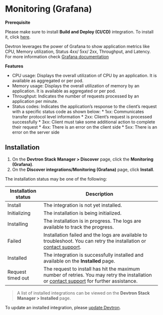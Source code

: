 # Monitoring (Grafana)

**Prerequisite**

Please make sure to install **Build and Deploy (CI/CD)** integration. To install it, click [here](https://docs.devtron.ai/usage/integrations/build-and-deploy-ci-cd).
 
Devtron leverages the power of Grafana to show application metrics like CPU, Memory utilization, Status 4xx/ 5xx/ 2xx, Throughput, and Latency. For more information check [Grafana documentation](https://grafana.com/docs/grafana/latest/)
 
**Features**

* CPU usage: Displays the overall utilization of CPU by an application. It is available as aggregated or per pod.
* Memory usage: Displays the overall utilization of memory by an application. It is available as aggregated or per pod.
* Throughput: Indicates the number of requests processed by an application per minute.
* Status codes: Indicates the application’s response to the client’s request with a specific status code as shown below:
       * 1xx: Communicates transfer protocol level information
       * 2xx: Client’s request is processed successfully
       * 3xx: Client must take some additional action to complete their request
       * 4xx: There is an error on the client side
       * 5xx: There is an error on the server side


## Installation

1. On the **Devtron Stack Manager > Discover** page, click the **Monitoring (Grafana)**.
2. On the **Discover integrations/Monitoring (Grafana)** page, click **Install**.
 
The installation status may be one of the following:
 
| Installation status | Description |
| --- | --- |
| Install | The integration is not yet installed. |
| Initializing | The installation is being initialized. |
| Installing | The installation is in progress. The logs are available to track the progress. |
| Failed | Installation failed and the logs are available to troubleshoot. You can retry the installation or [contact support](https://discord.devtron.ai/). |
| Installed | The integration is successfully installed and available on the **Installed** page. |
| Request timed out | The request to install has hit the maximum number of retries. You may retry the installation or [contact support](https://discord.devtron.ai/) for further assistance. |
 
> A list of installed integrations can be viewed on the **Devtron Stack Manager > Installed** page.
 
To update an installed integration, please [update Devtron](../setup/upgrade/upgrade-devtron-ui.md).
